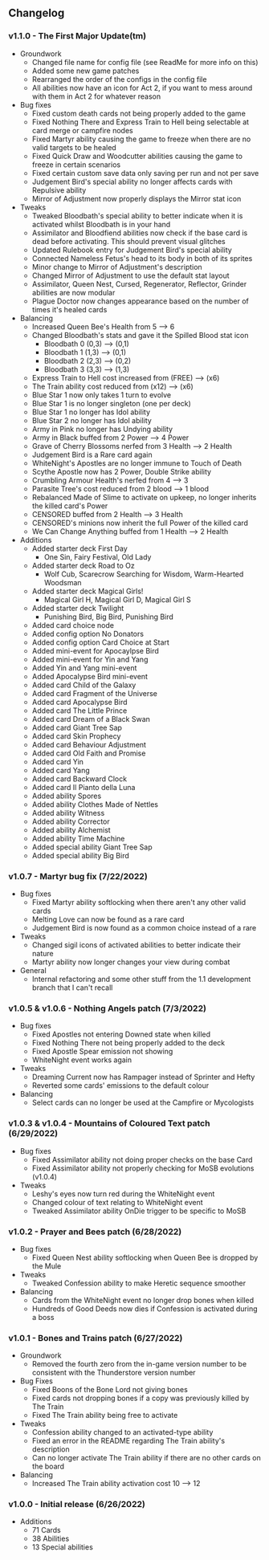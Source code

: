 ## Changelog
### v1.1.0 - The First Major Update(tm)
* Groundwork
  * Changed file name for config file (see ReadMe for more info on this)
  * Added some new game patches
  * Rearranged the order of the configs in the config file
  * All abilities now have an icon for Act 2, if you want to mess around with them in Act 2 for whatever reason
* Bug fixes
  * Fixed custom death cards not being properly added to the game
  * Fixed Nothing There and Express Train to Hell being selectable at card merge or campfire nodes
  * Fixed Martyr ability causing the game to freeze when there are no valid targets to be healed
  * Fixed Quick Draw and Woodcutter abilities causing the game to freeze in certain scenarios
  * Fixed certain custom save data only saving per run and not per save
  * Judgement Bird's special ability no longer affects cards with Repulsive ability
  * Mirror of Adjustment now properly displays the Mirror stat icon
* Tweaks
  * Tweaked Bloodbath's special ability to better indicate when it is activated whilst Bloodbath is in your hand
  * Assimilator and Bloodfiend abilities now check if the base card is dead before activating. This should prevent visual glitches
  * Updated Rulebook entry for Judgement Bird's special ability
  * Connected Nameless Fetus's head to its body in both of its sprites
  * Minor change to Mirror of Adjustment's description
  * Changed Mirror of Adjustment to use the default stat layout
  * Assimilator, Queen Nest, Cursed, Regenerator, Reflector, Grinder abilities are now modular
  * Plague Doctor now changes appearance based on the number of times it's healed cards
* Balancing
  * Increased Queen Bee's Health from 5 --> 6
  * Changed Bloodbath's stats and gave it the Spilled Blood stat icon
    * Bloodbath 0 (0,3) --> (0,1)
    * Bloodbath 1 (1,3) --> (0,1)
    * Bloodbath 2 (2,3) --> (0,2)
    * Bloodbath 3 (3,3) --> (1,3)
  * Express Train to Hell cost increased from (FREE) --> (x6)
  * The Train ability cost reduced from (x12) --> (x6)
  * Blue Star 1 now only takes 1 turn to evolve
  * Blue Star 1 is no longer singleton (one per deck)
  * Blue Star 1 no longer has Idol ability
  * Blue Star 2 no longer has Idol ability
  * Army in Pink no longer has Undying ability
  * Army in Black buffed from 2 Power --> 4 Power
  * Grave of Cherry Blossoms nerfed from 3 Health --> 2 Health
  * Judgement Bird is a Rare card again
  * WhiteNight's Apostles are no longer immune to Touch of Death
  * Scythe Apostle now has 2 Power, Double Strike ability
  * Crumbling Armour Health's nerfed from 4 --> 3
  * Parasite Tree's cost reduced from 2 blood --> 1 blood
  * Rebalanced Made of Slime to activate on upkeep, no longer inherits the killed card's Power
  * CENSORED buffed from 2 Health --> 3 Health
  * CENSORED's minions now inherit the full Power of the killed card
  * We Can Change Anything buffed from 1 Health --> 2 Health
* Additions
  * Added starter deck First Day
    * One Sin, Fairy Festival, Old Lady
  * Added starter deck Road to Oz
    * Wolf Cub, Scarecrow Searching for Wisdom, Warm-Hearted Woodsman
  * Added starter deck Magical Girls!
    * Magical Girl H, Magical Girl D, Magical Girl S
  * Added starter deck Twilight
    * Punishing Bird, Big Bird, Punishing Bird
  * Added card choice node
  * Added config option No Donators
  * Added config option Card Choice at Start
  * Added mini-event for Apocaylpse Bird
  * Added mini-event for Yin and Yang
  * Added Yin and Yang mini-event
  * Added Apocalypse Bird mini-event
  * Added card Child of the Galaxy
  * Added card Fragment of the Universe
  * Added card Apocalypse Bird
  * Added card The Little Prince
  * Added card Dream of a Black Swan
  * Added card Giant Tree Sap
  * Added card Skin Prophecy
  * Added card Behaviour Adjustment
  * Added card Old Faith and Promise
  * Added card Yin
  * Added card Yang
  * Added card Backward Clock
  * Added card Il Pianto della Luna
  * Added ability Spores
  * Added ability Clothes Made of Nettles
  * Added ability Witness
  * Added ability Corrector
  * Added ability Alchemist
  * Added ability Time Machine
  * Added special ability Giant Tree Sap
  * Added special ability Big Bird

### v1.0.7 - Martyr bug fix (7/22/2022)
* Bug fixes
  * Fixed Martyr ability softlocking when there aren't any other valid cards
  * Melting Love can now be found as a rare card
  * Judgement Bird is now found as a common choice instead of a rare
* Tweaks
  * Changed sigil icons of activated abilities to better indicate their nature
  * Martyr ability now longer changes your view during combat
* General
  * Internal refactoring and some other stuff from the 1.1 development branch that I can't recall

### v1.0.5 & v1.0.6 - Nothing Angels patch (7/3/2022)
* Bug fixes
  * Fixed Apostles not entering Downed state when killed
  * Fixed Nothing There not being properly added to the deck
  * Fixed Apostle Spear emission not showing
  * WhiteNight event works again
* Tweaks
  * Dreaming Current now has Rampager instead of Sprinter and Hefty
  * Reverted some cards' emissions to the default colour
* Balancing
  * Select cards can no longer be used at the Campfire or Mycologists

### v1.0.3 & v1.0.4 - Mountains of Coloured Text patch (6/29/2022)
* Bug fixes
  * Fixed Assimilator ability not doing proper checks on the base Card
  * Fixed Assimilator ability not properly checking for MoSB evolutions (v1.0.4)
* Tweaks
  * Leshy's eyes now turn red during the WhiteNight event
  * Changed colour of text relating to WhiteNight event
  * Tweaked Assimilator ability OnDie trigger to be specific to MoSB

### v1.0.2 - Prayer and Bees patch (6/28/2022)
* Bug fixes
  * Fixed Queen Nest ability softlocking when Queen Bee is dropped by the Mule
* Tweaks
  * Tweaked Confession ability to make Heretic sequence smoother
* Balancing
  * Cards from the WhiteNight event no longer drop bones when killed
  * Hundreds of Good Deeds now dies if Confession is activated during a boss

### v1.0.1 - Bones and Trains patch (6/27/2022)
* Groundwork
  * Removed the fourth zero from the in-game version number to be consistent with the Thunderstore version number
* Bug Fixes
  * Fixed Boons of the Bone Lord not giving bones
  * Fixed cards not dropping bones if a copy was previously killed by The Train
  * Fixed The Train ability being free to activate
* Tweaks
  * Confession ability changed to an activated-type ability
  * Fixed an error in the README regarding The Train ability's description
  * Can no longer activate The Train ability if there are no other cards on the board
* Balancing
  * Increased The Train ability activation cost 10 --> 12

### v1.0.0 - Initial release (6/26/2022)
* Additions
  * 71 Cards
  * 38 Abilities
  * 13 Special abilities
